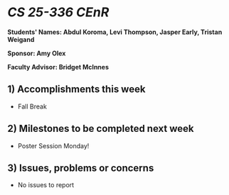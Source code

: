 # *CS 25-336 CEnR*

**Students' Names: Abdul Koroma, Levi Thompson, Jasper Early, Tristan Weigand**

**Sponsor: Amy Olex**

**Faculty Advisor: Bridget McInnes**

## 1) Accomplishments this week ##
- Fall Break

## 2) Milestones to be completed next week ##
- Poster Session Monday!

## 3) Issues, problems or concerns ##
- No issues to report
